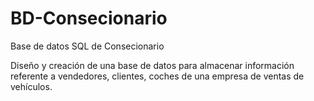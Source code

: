 # BD-Consecionario

Base de datos SQL de Consecionario

Diseño y creación de una base de datos para almacenar información referente a vendedores, clientes, coches de una empresa de ventas de vehículos.
